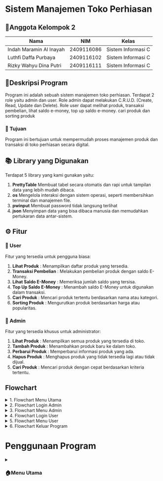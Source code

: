 # Sistem Manajemen Toko Perhiasan

## 👥Anggota Kelompok 2

| Nama                      | NIM           | Kelas             |
|---------------------------|---------------|-------------------|
| Indah Maramin Al Inayah   | 2409116086    | Sistem Informasi C |
| Luthfi Daffa Purbaya      | 2409116102    | Sistem Informasi C |
| Rizky Wahyu Dina Putri    | 2409116111    | Sistem Informasi C |

## 📄Deskripsi Program
Program ini adalah sebuah sistem manajemen toko perhiasan. Terdapat 2 role yaitu admin dan user. Role admin dapat melakukan C.R.U.D. (Create, Read, Update dan Delete). Role user dapat melihat produk, transaksi pembelian, lihat saldo e-money, top up saldo e-money. cari produk dan sorting produk

### 🎯 Tujuan
Program ini bertujuan untuk mempermudah proses manajemen produk dan transaksi di toko perhiasan secara digital.

## 📚 Library yang Digunakan
Terdapat 5 library yang kami gunakan yaitu:
1. **PrettyTable**
   Membuat tabel secara otomatis dan rapi untuk tampilan data yang lebih mudah dibaca.
2. **os**
   Mengelola interaksi dengan sistem operasi, seperti membersihkan terminal dan manajemen file.
3. **pwinput** 
   Membuat password tidak langsung terlihat
4. **json**
   Menyimpan data yang bisa dibaca manusia dan memudahkan pertukaran data antar-sistem.

## ⚙️ Fitur

### 👤 User
Fitur yang tersedia untuk pengguna biasa:

1. **Lihat Produk** : Menampilkan daftar produk yang tersedia.
2. **Transaksi Pembelian** : Melakukan pembelian produk dengan saldo E-Money.
3. **Lihat Saldo E-Money** : Memeriksa jumlah saldo yang tersisa.
4. **Top Up Saldo E-Money** : Menambah saldo E-Money untuk digunakan dalam transaksi.
5. **Cari Produk** : Mencari produk tertentu berdasarkan nama atau kategori.
6. **Sorting Produk** : Mengurutkan produk berdasarkan harga atau popularitas.

### 🔧 Admin
Fitur yang tersedia khusus untuk administrator:

1. **Lihat Produk** : Menampilkan semua produk yang tersedia di toko.
2. **Tambah Produk** : Menambahkan produk baru ke dalam toko.
3. **Perbarui Produk** : Memperbarui informasi produk yang ada.
4. **Hapus Produk** : Menghapus produk yang tidak tersedia lagi atau tidak dijual.
5. **Cari Produk** : Mencari produk dengan cepat berdasarkan kriteria tertentu.

## Flowchart

<details>
  <summary>1. Flowchart Menu Utama</summary>
  <img src="https://github.com/user-attachments/assets/b92abceb-7159-4444-b052-bb8fca934cd3" alt="">
</details>

<details>
  <summary>2. Flowchart Login Admin</summary>
  <img src="https://github.com/user-attachments/assets/7f368320-8b2c-444b-8356-e817fbdc1acd" alt="">
</details>

<details>
  <summary>3. Flowchart Menu Admin</summary>
  <img src="https://github.com/user-attachments/assets/b4ff04bb-04aa-48e7-b649-2560a7dc4669" alt="">
</details>

<details>
  <summary>4. Flowchart Login User</summary>
  <img src="https://github.com/user-attachments/assets/3923fd84-c5c8-44de-990a-e09b6cedf0f6" alt="">
</details>

<details>
  <summary>5. Flowchart Menu User</summary>
  <img src="https://github.com/user-attachments/assets/99315b84-ed56-492e-a720-6c5bc0ea24bc" alt="">
</details>

<details>
  <summary>6. Flowchart Keluar Program</summary>
  <img src="https://github.com/user-attachments/assets/da3118cf-2e52-4081-ac71-95105173ea86" alt="">
</details>

# Penggunaan Program

<details>
<summary><h3>🏠Menu Utama</h3></summary>

![Screenshot 2024-11-09 190802](https://github.com/user-attachments/assets/4479a94c-4638-4963-878e-29c1e0d7353b)

Tampilan yang pertama kali muncul saat menjalankan program adalah menu utama. Disini terdapat 3 pilihan yaitu Login, Registrasi dan Keluar.

<details>
<summary><h3>🔑Menu Login</h3></summary>
   
### Login Admin

![Screenshot 2024-11-09 190845](https://github.com/user-attachments/assets/e064fdab-9d0b-47f3-82c3-61616b3b7dc9)

Jika ingin masuk ke menu admin masukkan:

username: admin

password: admin123

Jika benar, tekan enter untuk melanjutkan ke menu.

![Screenshot 2024-11-09 191320](https://github.com/user-attachments/assets/27b45081-215a-426b-8b66-7107d8ec06dc)

Apabila mengosongkan username, maka akan menampilkan pesan diatas.

![Screenshot 2024-11-09 191417](https://github.com/user-attachments/assets/61f46563-667a-4cd5-8cb3-f899d6eb3dc5)

Apabila mengosongkan password, maka akan menampilkan pesan di atas.

### Login User

![Screenshot 2024-11-07 104954](https://github.com/user-attachments/assets/338f5c2e-32f4-4387-85c0-7df25dcba0c4)

Jika nomor 1 yang di input di menu awal, maka akan diarahkan untuk login. Pertama masukkan nama akun yang sudah terdaftar.

![Screenshot 2024-11-07 105003](https://github.com/user-attachments/assets/997b6870-a39f-485e-85d4-bef660120329)

Lalu masukkan password yang sesuai dengan nama akun yang telah diinput sebelumnya.

![Screenshot 2024-11-09 191235](https://github.com/user-attachments/assets/80d3baaa-aba4-48e9-82cd-f9fa80c20c2c)

Jika nama akun dan password yang di input benar maka akan muncul login berhasil. Tekan enter untuk lanjut ke menu.

![Screenshot 2024-11-09 191320](https://github.com/user-attachments/assets/31abe5b0-1459-42f3-816c-d56452ab37d4)

Apabila mengosongkan username, maka akan menampilkan pesan di atas.

![Screenshot 2024-11-09 191417](https://github.com/user-attachments/assets/61f46563-667a-4cd5-8cb3-f899d6eb3dc5)

Apabila mengosongkan password, maka akan menampilkan pesan di atas.

![Screenshot 2024-11-09 191731](https://github.com/user-attachments/assets/2bc25bb1-af28-4c34-81d7-3177e9061815)

Apabila akun belum terdaftar, maka akan menampilkan pesan diatas dan memilih ingin mendaftar apa tidak. jika 'y' akan diarahkan untuk registrasi.

![Screenshot 2024-11-09 191845](https://github.com/user-attachments/assets/7ba97bb7-9350-4ef4-a890-d5b3742bdb2d)

jika 'n' maka akan menampilkan pesan diatas.

### Registrasi

![Screenshot 2024-11-07 105536](https://github.com/user-attachments/assets/a10da00a-e218-45d4-bc23-ade6bbd8927b)

Jika nomor 2 yang diinput di menu utama, maka akan di arahkan untuk registrasi telebih dahulu untuk membuat akun. Pertama masukkan nama akun yang ingin di registrasi.

![Screenshot 2024-11-09 192922](https://github.com/user-attachments/assets/bb536538-c1cb-4765-9594-de8d469f0ab9)

Lalu masukkan password

![Screenshot 2024-11-09 192949](https://github.com/user-attachments/assets/097700bc-6667-48dd-9a04-867bc89fe646)

Jika berhasil maka akan muncul pesan di atas. Tekan enter untuk lanjut.

![Screenshot 2024-11-09 193025](https://github.com/user-attachments/assets/232becfd-e8cd-42a8-b373-698bdda2e9ef)

Apabila username diisi selain huruf dan angka, maka akan menampilkan pesan diatas.

![Screenshot 2024-11-09 193112](https://github.com/user-attachments/assets/c1d39fc3-c80f-4c32-b19c-290b43e6f00e)

Apabila password diisi selain huruf dan angka, maka akan menampilkan pesan diatas.

![Screenshot 2024-11-09 193148](https://github.com/user-attachments/assets/a8bfc8e4-2451-4031-ab31-ee031a061d06)

Apabila memasukkan username dan password lebih dari 10 karakter, maka akan menampilkan pesan diatas.

### Keluar Program

![Screenshot 2024-11-07 110001](https://github.com/user-attachments/assets/a6978fca-9ddf-4aa7-8b84-e64843ec66f0)

Jika nomor 3 yang di input di menu utama, maka program akan berhenti dan menampilkan pesan di atas.

</details>

<details>
<summary><h3>🔧Menu Admin</h3></summary>

![Screenshot 2024-11-09 171743](https://github.com/user-attachments/assets/cb464432-91ca-412e-a5b3-32af19cf975b)

Masukkan usermame admin dan password admin123. Tekan enter untuk melanjutkan ke menu

![Screenshot 2024-11-09 172026](https://github.com/user-attachments/assets/24979642-b8e1-4fff-920e-4d98258324a1)

Berikut adalah menu admin.

### Tampilkan Produk

![Screenshot 2024-11-09 172108](https://github.com/user-attachments/assets/b6576d93-2bdf-416a-b63a-483ca65eef00)

Jika nomor 1 yang diinput maka akan menampilkan apa saja produk perhiasan dengan tabel yang rapi. Tekan enter untuk melanjutkan.

### Tambah Produk

![Screenshot 2024-11-07 110506](https://github.com/user-attachments/assets/606dbf4f-5e09-495d-9d43-55bce58010e9)

Jika nomor 2 yang diinput maka akan masuk ke menu menambahkan produk. Masukkan nama produk yang ingin ditambah.

![Screenshot 2024-11-09 172244](https://github.com/user-attachments/assets/72d388cb-6a55-46c4-bc4a-7268c46ab497)

Apabila pengguna tidak mengisi nama produk, maka akan menampilkan pesan diatas.

![Screenshot 2024-11-07 110540](https://github.com/user-attachments/assets/b1f8f9cc-17fe-4946-85a8-653e05a522c0)

Jika nama produk sudah diinput maka diarahkan untuk memasukkan harga produk. Harga produk tidah boleh melebihi dari 10 digit.

![Screenshot 2024-11-07 110655](https://github.com/user-attachments/assets/2ea20d9a-709c-4aff-815f-0572918038e2)

Apabila memasukkan harga produk melebihi 10 digit, maka akan menampilkan pesan diatas.

![Screenshot 2024-11-09 180640](https://github.com/user-attachments/assets/c290103f-783e-415f-8fa4-6841cf4d9f97)

Apabila memasukkan harga selain angka, maka akan menampilkan pesan diatas.

![Screenshot 2024-11-07 110815](https://github.com/user-attachments/assets/4c503bd1-f798-42d1-997a-32897f3197ab)

Selanjutnya masukkan stok produk

![Screenshot 2024-11-07 110836](https://github.com/user-attachments/assets/240b3431-20ee-4f20-a1ab-d320015eb1c0)

Jika berhasil maka akan muncul pesan seperti gambar di atas.

![Screenshot 2024-11-09 180755](https://github.com/user-attachments/assets/2f7a60c8-59e1-4d74-bf57-f762882d110e)

Apabila memasukkan stok selain angka, maka akan menampilkan pesan diatas.

### Perbarui Produk

![Screenshot 2024-11-09 173420](https://github.com/user-attachments/assets/3de4cb55-c4e3-49a3-8719-f2be8f6f248d)

Jika nomor 3 yang diinput maka akan masuk ke menu memperbarui produk. Admin harus memasukkan nama produk yang akan diperbarui.

![Screenshot 2024-11-09 174545](https://github.com/user-attachments/assets/359c4118-1570-4c72-aaad-bd938220e42e)

Apabila memasukkan nama produk yang tidak ada, maka akan menampilkan pesan diatas.

![Screenshot 2024-11-07 111404](https://github.com/user-attachments/assets/7b37afcd-ddd1-46aa-898f-eb98095ae92b)

Jika sudah memasukkan nama produk yang ingin di perbarui, lanjut memasukkan nama produk yang baru. Kosongkan jika tidak jadi mengubah.

![Screenshot 2024-11-07 111511](https://github.com/user-attachments/assets/7f2649c0-3348-47bf-b9fd-3f8f8f032184)

Selanjutnya memasukkan harga baru.

![Screenshot 2024-11-07 111535](https://github.com/user-attachments/assets/c04f389f-4075-4c21-8094-284378b2b830)

Lalu memasukkan stok produk yang baru.

![Screenshot 2024-11-09 181015](https://github.com/user-attachments/assets/3893ad3c-20cf-4a92-8be6-a6e4ff3a0916)

Jika berhasil maka akan menampilkan pesan di atas. Tekan enter untuk lanjut.

### Hapus Produk

![Screenshot 2024-11-09 181052](https://github.com/user-attachments/assets/b202c395-69a2-40ea-841e-b3adc24af11b)

Jika nomor 4 yang diinput maka akan masuk ke menu menghapus produk. Masukkan nama produk yang ingin dihapus

![Screenshot 2024-11-07 112227](https://github.com/user-attachments/assets/7ef3d00e-b663-4d12-8eee-c786eb527c1f)

Selanjutnya admin akan ditanya untuk meyakinkan apakah ingin menghapus produk tersebut. 

![Screenshot 2024-11-07 112256](https://github.com/user-attachments/assets/d754db1a-e6ee-40b9-9ded-374182cb9598)

Jika 'y' maka akan menampilkan pesan diatas yang berarti produk sudah dihapus.

![Screenshot 2024-11-07 112339](https://github.com/user-attachments/assets/f588f9e8-d9e3-427a-9161-80da3d75f146)

Jika 'n' maka akan menampilkan pesan diatas yang berarti produk tidak jadi dihapus.

### Cari Produk

![Screenshot 2024-11-07 112405](https://github.com/user-attachments/assets/e8831bf2-c600-4026-8546-2588f8fb18d2)

Jika nomor 5 yang diinput maka akan masuk ke menu mencari produk. Memasukkan kata kunci pencarian yang ingin dicari.

![Screenshot 2024-11-07 112452](https://github.com/user-attachments/assets/3a860d4d-41c8-4060-8096-38014895d735)

Jila sudah memasukkan kata kunci, maka akan menampilkan produk yang ingin dicari.

### Logout

![Screenshot 2024-11-09 181258](https://github.com/user-attachments/assets/389ad3c0-ad97-4581-bb3f-efdf7557f448)

Jika nomor 6 yang diinput maka menampilkan pesan diatas. Enter untuk lanjut kembali ke menu utama.

</details>

<details>
<summary><h3>👤Menu User</h3></summary>

![Screenshot 2024-11-07 114244](https://github.com/user-attachments/assets/5e864636-5258-4d4d-bc83-302eb8391eb3)

Jika nama akun dan password di menu login benar sebagai user, maka akan menampilkan menu user. Disini terdapat 5 pilihan yaitu lihat produk, lihat saldo, top up saldo, transaksi, cari produk, sorting produk dan logout.

### Lihat Produk

![Screenshot 2024-11-07 112837](https://github.com/user-attachments/assets/3d8d1041-a244-4b02-9e16-0a42d4474375)

Jika nomor 1 yang diinput maka akan menampilkan semua produk. Tekan enter untuk melanjutkan.

### Lihat Saldo E-Money

![Screenshot 2024-11-07 234820](https://github.com/user-attachments/assets/559913f6-9ca6-4a98-a724-728556b44f4a)

Jika nomor 2 yang diinput maka akan menampilkan saldo pengguna.

### Top Up Saldo E-Money

![Screenshot 2024-11-07 234928](https://github.com/user-attachments/assets/45cacda9-5b94-48fc-8d0e-5dd8f9d7cabf)

Jika nomor 3 yang diinput maka akan menampilkan pilihan nominal top up. Pengguna diarahkan memilih nominal top up.

![Screenshot 2024-11-07 235114](https://github.com/user-attachments/assets/6019e729-b8d1-4092-bc3f-d15207ec1294)

Jika sudah memilih nominal top up yang diinginkan, maka akan menampilkan top up behasil dan sisa saldo pengguna.

![Screenshot 2024-11-09 181800](https://github.com/user-attachments/assets/481d2b5a-efff-4060-8910-479fe1364956)

Apabila pengguna tidak mengisi pilihan nominal, maka akan menampilkan pesan diatas.

### Transaksi Pembelian

![Screenshot 2024-11-09 181901](https://github.com/user-attachments/assets/9aadf506-7b88-482d-9d61-7c0113d4004a)

Jika nomor 4 yang diinput maka akan menampilkan apa saja produk perhiasan yang akan dibeli. Masukkan nama produk yang ingin dibeli yang sudah ditampilkan dalam tabel.

![Screenshot 2024-11-09 182117](https://github.com/user-attachments/assets/4e2bc41f-3592-4f6c-8cf3-5bca7f482528)

Apabila pengguna masukkan nama yang tidak ada di menu produk, maka akan menampilkan pesan diatas.

![Screenshot 2024-11-08 003612](https://github.com/user-attachments/assets/c270dc59-783c-4107-8677-787d85d145c3)

Selanjutnya masukkan jumlah yang ingin dibeli.

![Screenshot 2024-11-08 003642](https://github.com/user-attachments/assets/4b9127c1-0e79-437f-b1eb-5fb7d7b81145)

Setelah itu pengguna akan diberikan detail pembelian dan diarahkan untuk melanjutkan pembelian atau tidak.

![Screenshot 2024-11-09 182402](https://github.com/user-attachments/assets/5d048ac4-72a0-4b5c-9a10-19ae1d4f409d)

Jika 'y' akan menampilkan pesan diatas. Tekan enter untuk mencetak invoice.

![Screenshot 2024-11-09 182459](https://github.com/user-attachments/assets/6ce4c4c8-551b-4a10-b311-71a3ab9004e2)

Selanjutnya akan menampilkan invoice. Tekan enter untuk lanjut.

![Screenshot 2024-11-09 182612](https://github.com/user-attachments/assets/602601c9-5368-489e-9a1d-61dbdcef97fb)

sedangkan 'n' menampilkan pembelian dibatalkan. Enter untuk lanjut.

### Cari Produk

![Screenshot 2024-11-07 113103](https://github.com/user-attachments/assets/74af3e89-54be-4f37-a1d9-9636e8b67648)

Jika nomor 5 yang diiinput maka akan diarahkan untuk mencari produk yang ingin dicari. Masukkan kata kunci pencarian produk.

![Screenshot 2024-11-07 113154](https://github.com/user-attachments/assets/f348cdfb-4abd-4e8f-8ba8-727504b26735)

Jika sudah memasukkan kata kunci pencarian, maka akan menampilkan hasil pencarian.

### Sorting Produk

![Screenshot 2024-11-09 182751](https://github.com/user-attachments/assets/f99cdada-b457-49da-85a0-fe7e8c278d98)

Jika nomor 6 yang diinput maka akan menampilkan menu sorting produk dan diarahkan memilih menu berdasarkan nama, harga atau stok. Jika memilih nomor 4 yaitu kembali, maka akan kembali ke menu pembeli.

![Screenshot 2024-11-09 182947](https://github.com/user-attachments/assets/221c95b5-1691-443e-a6ac-fc9ef4ed58ac)

Apabila memasukkan selain pilihan yang ada atau bukan nomor yang ada, maka akan menampilkan pesan diatas.

### Logout

![Screenshot 2024-11-09 183216](https://github.com/user-attachments/assets/31d83dbe-e103-4782-839f-58017d181a2b)

Jika nomor 7 yang diinput, maka akan menampilkan pesan diatas. Tekan enter untuk lanjut ke menu utama.

